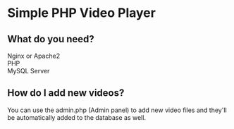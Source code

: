 # Simple PHP Video Player

## What do you need?
Nginx or Apache2<br>
PHP<br>
MySQL Server

## How do I add new videos?
You can use the admin.php (Admin panel) to add new video files and they'll be automatically added to the database as well.
